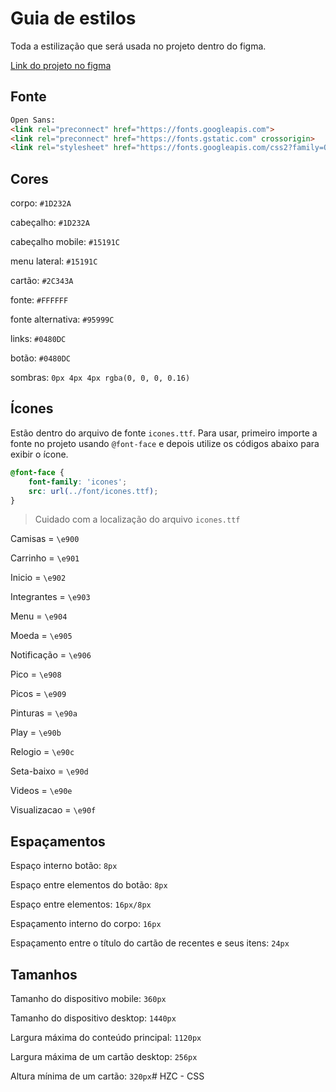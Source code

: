# Guia de estilos

Toda a estilização que será usada no projeto dentro do figma.

[Link do projeto no figma](https://www.figma.com/file/ibWktwVpnog76rMYOdVhks/Dispondo-elementos-com-flexbox-e-grid?node-id=54%3A2358)

## Fonte

```html
Open Sans:
<link rel="preconnect" href="https://fonts.googleapis.com">
<link rel="preconnect" href="https://fonts.gstatic.com" crossorigin>
<link rel="stylesheet" href="https://fonts.googleapis.com/css2?family=Open+Sans:wght@400;600;700&display=swap">
```

## Cores

corpo: `#1D232A`

cabeçalho: `#1D232A`

cabeçalho mobile: `#15191C`

menu lateral: `#15191C`

cartão: `#2C343A`

fonte: `#FFFFFF`

fonte alternativa: `#95999C`

links: `#0480DC`

botão: `#0480DC`

sombras: `0px 4px 4px rgba(0, 0, 0, 0.16)`

## Ícones

Estão dentro do arquivo de fonte `icones.ttf`. Para usar, primeiro importe a fonte no projeto usando `@font-face` e depois utilize os códigos abaixo para exibir o ícone.

```css
@font-face {
    font-family: 'icones';
    src: url(../font/icones.ttf);
}
```

> Cuidado com a localização do arquivo `icones.ttf`

Camisas = `\e900`

Carrinho = `\e901`

Inicio = `\e902`

Integrantes = `\e903`

Menu = `\e904`

Moeda = `\e905`

Notificação = `\e906`

Pico = `\e908`

Picos = `\e909`

Pinturas = `\e90a`

Play = `\e90b`

Relogio = `\e90c`

Seta-baixo = `\e90d`

Videos = `\e90e`

Visualizacao = `\e90f`

## Espaçamentos

Espaço interno botão: `8px`

Espaço entre elementos do botão: `8px`

Espaço entre elementos: `16px/8px`

Espaçamento interno do corpo: `16px`

Espaçamento entre o título do cartão de recentes e seus itens: `24px`

## Tamanhos

Tamanho do dispositivo mobile: `360px`

Tamanho do dispositivo desktop: `1440px`

Largura máxima do conteúdo principal: `1120px`

Largura máxima de um cartão desktop: `256px`

Altura mínima de um cartão: `320px`#   H Z C   -   C S S  
 